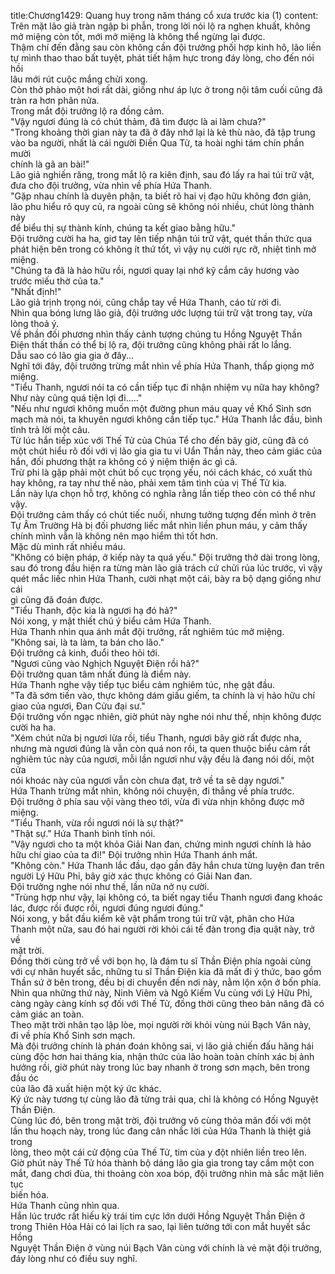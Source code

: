title:Chương1429: Quang huy trong năm tháng cổ xưa trước kia (1)
content:
Trên mặt lão giả tràn ngập bi phẫn, trong lời nói lộ ra nghẹn khuất, không<br>mở miệng còn tốt, mới mở miệng là không thể ngừng lại được.<br>Thậm chí đến đằng sau còn không cần đội trưởng phối hợp kinh hô, lão liền<br>tự mình thao thao bất tuyệt, phát tiết hậm hực trong đáy lòng, cho đến nói hồi<br>lâu mới rút cuộc mắng chửi xong.<br>Còn thở phào một hơi rất dài, giống như áp lực ở trong nội tâm cuối cũng đã<br>tràn ra hơn phân nửa.<br>Trong mắt đội trưởng lộ ra đồng cảm.<br>"Vậy ngươi đúng là có chút thảm, đã tìm được là ai làm chưa?"<br>"Trong khoảng thời gian này ta đã ở đây nhớ lại là kẻ thù nào, đã tập trung<br>vào ba người, nhất là cái người Điền Qua Tử, ta hoài nghi tám chín phần mười<br>chính là gã an bài!"<br>Lão giả nghiến răng, trong mắt lộ ra kiên định, sau đó lấy ra hai túi trữ vật,<br>đưa cho đội trưởng, vừa nhìn về phía Hứa Thanh.<br>"Gặp nhau chính là duyên phận, ta biết rõ hai vị đạo hữu không đơn giản,<br>lão phu hiểu rõ quy củ, ra ngoài cũng sẽ không nói nhiều, chút lòng thành này<br>để biểu thị sự thành kính, chúng ta kết giao bằng hữu."<br>Đội trưởng cười ha ha, giơ tay lên tiếp nhận túi trữ vật, quét thần thức qua<br>phát hiện bên trong có không ít thứ tốt, vì vậy nụ cười rực rỡ, nhiệt tình mở<br>miệng.<br>"Chúng ta đã là hảo hữu rồi, ngươi quay lại nhớ kỹ cắm cây hương vào<br>trước miếu thờ của ta."<br>"Nhất định!"<br>Lão giả trịnh trọng nói, cũng chắp tay về Hứa Thanh, cáo từ rời đi.<br>Nhìn qua bóng lưng lão giả, đội trưởng ước lượng túi trữ vật trong tay, vừa<br>lòng thoả ý.<br>Về phần đối phương nhìn thấy cảnh tượng chúng tu Hồng Nguyệt Thần<br>Điện thất thần có thể bị lộ ra, đội trưởng cũng không phải rất lo lắng.<br>Dẫu sao có lão gia gia ở đây...<br>Nghĩ tới đây, đội trưởng trừng mắt nhìn về phía Hứa Thanh, thấp giọng mở<br>miệng.<br>"Tiểu Thanh, ngươi nói ta có cần tiếp tục đi nhận nhiệm vụ nữa hay không?<br>Như này cũng quá tiện lợi đi....."<br>"Nếu như ngươi không muốn một đường phun máu quay về Khổ Sinh sơn<br>mạch mà nói, ta khuyên ngươi không cần tiếp tục." Hứa Thanh lắc đầu, bình<br>tĩnh trả lời một câu.<br>Từ lúc hắn tiếp xúc với Thế Tử của Chúa Tể cho đến bây giờ, cũng đã có<br>một chút hiểu rõ đối với vị lão gia gia tu vi Uẩn Thần này, theo cảm giác của<br>hắn, đối phương thật ra không có ý niệm thiện ác gì cả.<br>Trừ phi là gặp phải một chút bố cục trọng yếu, nói cách khác, có xuất thủ<br>hay không, ra tay như thế nào, phải xem tâm tình của vị Thế Tử kia.<br>Lần này lựa chọn hỗ trợ, không có nghĩa rằng lần tiếp theo còn có thể như<br>vậy.<br>Đội trưởng cảm thấy có chút tiếc nuối, nhưng tưởng tượng đến mình ở trên<br>Tự Âm Trường Hà bị đối phương liếc mắt nhìn liền phun máu, y cảm thấy<br>chính mình vẫn là không nên mạo hiểm thì tốt hơn.<br>Mặc dù mình rất nhiều máu.<br>"Không có biện pháp, ở kiếp này ta quá yếu." Đội trưởng thở dài trong lòng,<br>sau đó trong đầu hiện ra từng màn lão giả trách cứ chửi rủa lúc trước, vì vậy<br>quét mắc liếc nhìn Hứa Thanh, cười nhạt một cái, bày ra bộ dạng giống như cái<br>gì cũng đã đoán được.<br>"Tiểu Thanh, độc kia là ngươi hạ đó hả?"<br>Nói xong, y mật thiết chú ý biểu cảm Hứa Thanh.<br>Hứa Thanh nhìn qua ánh mắt đội trưởng, rất nghiêm túc mở miệng.<br>"Không sai, là ta làm, ta bán cho lão."<br>Đội trưởng cả kinh, đuổi theo hỏi tới.<br>"Ngươi cũng vào Nghịch Nguyệt Điện rồi hả?"<br>Đội trưởng quan tâm nhất đúng là điểm này.<br>Hứa Thanh nghe vậy tiếp tục biểu cảm nghiêm túc, nhẹ gật đầu.<br>"Ta đã sớm tiến vào, thực không dám giấu giếm, ta chính là vị hảo hữu chí<br>giao của ngươi, Đan Cửu đại sư."<br>Đội trưởng vốn ngạc nhiên, giờ phút này nghe nói như thế, nhịn không được<br>cười ha ha.<br>"Xém chút nữa bị ngươi lừa rồi, tiểu Thanh, ngươi bây giờ rất được nha,<br>nhưng mà ngươi đúng là vẫn còn quá non rồi, ta quen thuộc biểu cảm rất<br>nghiêm túc này của ngươi, mỗi lần ngươi như vậy đều là đang nói dối, một cửa<br>nói khoác này của ngươi vẫn còn chưa đạt, trở về ta sẽ dạy ngươi."<br>Hứa Thanh trừng mắt nhìn, không nói chuyện, đi thẳng về phía trước.<br>Đội trưởng ở phía sau vội vàng theo tới, vừa đi vừa nhịn không được mở<br>miệng.<br>"Tiểu Thanh, vừa rồi ngươi nói là sự thật?"<br>"Thật sự." Hứa Thanh bình tĩnh nói.<br>"Vậy ngươi cho ta một khỏa Giải Nan đan, chứng minh ngươi chính là hảo<br>hữu chí giao của ta đi!" Đội trưởng nhìn Hứa Thanh ánh mắt.<br>"Không còn." Hứa Thanh lắc đầu, dạo gần đây hắn chưa từng luyện đan trên<br>người Lý Hữu Phỉ, bây giờ xác thực không có Giải Nan đan.<br>Đội trưởng nghe nói như thế, lần nữa nở nụ cười.<br>"Trùng hợp như vậy, lại không có, ta biết ngay tiểu Thanh ngươi đang khoác<br>lác, được rồi được rồi, ngươi đúng ngươi đúng."<br>Nói xong, y bắt đầu kiểm kê vật phẩm trong túi trữ vật, phân cho Hứa<br>Thanh một nửa, sau đó hai người rời khỏi cái tế đàn trong địa quật này, trở về<br>mặt trời.<br>Đồng thời cùng trở về với bọn họ, là đám tu sĩ Thần Điện phía ngoài cùng<br>với cự nhãn huyết sắc, những tu sĩ Thần Điện kia đã mất đi ý thức, bao gồm<br>Thần sứ ở bên trong, đều bị di chuyển đến nơi này, nằm lộn xộn ở bốn phía.<br>Nhìn qua những thứ này, Ninh Viêm và Ngô Kiếm Vu cùng với Lý Hữu Phỉ,<br>càng ngày càng kính sợ đối với Thế Tử, đồng thời cũng theo bản năng đã có<br>cảm giác an toàn.<br>Theo mặt trời nhân tạo lập lòe, mọi người rời khỏi vùng núi Bạch Vân này,<br>đi về phía Khổ Sinh sơn mạch.<br>Mà đội trưởng chính là phán đoán không sai, vị lão giả chiến đấu hăng hái<br>cùng độc hơn hai tháng kia, nhận thức của lão hoàn toàn chính xác bị ảnh<br>hưởng rồi, giờ phút này trong lúc bay nhanh ở trong sơn mạch, bên trong đầu óc<br>của lão đã xuất hiện một ký ức khác.<br>Ký ức này tương tự cùng lão đã từng trải qua, chỉ là không có Hồng Nguyệt<br>Thần Điện.<br>Cùng lúc đó, bên trong mặt trời, đội trưởng vô cùng thỏa mãn đối với một<br>lần thu hoạch này, trong lúc đang cân nhắc lời của Hứa Thanh là thiệt giả trong<br>lòng, theo một cái cử động của Thế Tử, tim của y đột nhiên liền treo lên.<br>Giờ phút này Thế Tử hóa thành bộ dáng lão gia gia trong tay cầm một con<br>mắt, đang chơi đùa, thi thoảng còn xoa bóp, đội trưởng nhìn mà sắc mặt liên tục<br>biến hóa.<br>Hứa Thanh cũng nhìn qua.<br>Hắn lúc trước rất hiếu kỳ trái tim cực lớn dưới Hồng Nguyệt Thần Điện ở<br>trong Thiên Hỏa Hải có lai lịch ra sao, lại liên tưởng tới con mắt huyết sắc Hồng<br>Nguyệt Thần Điện ở vùng núi Bạch Vân cùng với chính là vẻ mặt đội trưởng,<br>đáy lòng như có điều suy nghĩ.
